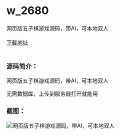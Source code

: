 # w_2680
网页版五子棋游戏源码，带AI，可本地双人
<br/></br>
[下载地址](https://www.uuid2.com/2680.html "下载地址")
<br/></br>
<h3>源码简介：</h3>
<p>网页版五子棋游戏源码，带AI，可本地双人<p>
<p>无需数据库，上传到服务器打开就能用<p>
<h3>截图：</h3>
<img src="https://www.uuid2.com/wp-content/uploads/img/202105/23744ab932.jpg" alt="网页版五子棋游戏源码，带AI，可本地双人">
